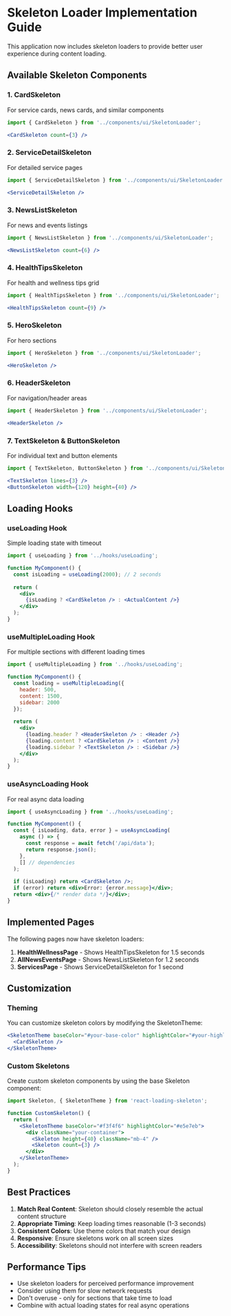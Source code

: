 # Skeleton Loader Implementation Guide

This application now includes skeleton loaders to provide better user experience during content loading.

## Available Skeleton Components

### 1. CardSkeleton
For service cards, news cards, and similar components
```jsx
import { CardSkeleton } from '../components/ui/SkeletonLoader';

<CardSkeleton count={3} />
```

### 2. ServiceDetailSkeleton
For detailed service pages
```jsx
import { ServiceDetailSkeleton } from '../components/ui/SkeletonLoader';

<ServiceDetailSkeleton />
```

### 3. NewsListSkeleton
For news and events listings
```jsx
import { NewsListSkeleton } from '../components/ui/SkeletonLoader';

<NewsListSkeleton count={6} />
```

### 4. HealthTipsSkeleton
For health and wellness tips grid
```jsx
import { HealthTipsSkeleton } from '../components/ui/SkeletonLoader';

<HealthTipsSkeleton count={9} />
```

### 5. HeroSkeleton
For hero sections
```jsx
import { HeroSkeleton } from '../components/ui/SkeletonLoader';

<HeroSkeleton />
```

### 6. HeaderSkeleton
For navigation/header areas
```jsx
import { HeaderSkeleton } from '../components/ui/SkeletonLoader';

<HeaderSkeleton />
```

### 7. TextSkeleton & ButtonSkeleton
For individual text and button elements
```jsx
import { TextSkeleton, ButtonSkeleton } from '../components/ui/SkeletonLoader';

<TextSkeleton lines={3} />
<ButtonSkeleton width={120} height={40} />
```

## Loading Hooks

### useLoading Hook
Simple loading state with timeout
```jsx
import { useLoading } from '../hooks/useLoading';

function MyComponent() {
  const isLoading = useLoading(2000); // 2 seconds
  
  return (
    <div>
      {isLoading ? <CardSkeleton /> : <ActualContent />}
    </div>
  );
}
```

### useMultipleLoading Hook
For multiple sections with different loading times
```jsx
import { useMultipleLoading } from '../hooks/useLoading';

function MyComponent() {
  const loading = useMultipleLoading({
    header: 500,
    content: 1500,
    sidebar: 2000
  });
  
  return (
    <div>
      {loading.header ? <HeaderSkeleton /> : <Header />}
      {loading.content ? <CardSkeleton /> : <Content />}
      {loading.sidebar ? <TextSkeleton /> : <Sidebar />}
    </div>
  );
}
```

### useAsyncLoading Hook
For real async data loading
```jsx
import { useAsyncLoading } from '../hooks/useLoading';

function MyComponent() {
  const { isLoading, data, error } = useAsyncLoading(
    async () => {
      const response = await fetch('/api/data');
      return response.json();
    },
    [] // dependencies
  );
  
  if (isLoading) return <CardSkeleton />;
  if (error) return <div>Error: {error.message}</div>;
  return <div>{/* render data */}</div>;
}
```

## Implemented Pages

The following pages now have skeleton loaders:

1. **HealthWellnessPage** - Shows HealthTipsSkeleton for 1.5 seconds
2. **AllNewsEventsPage** - Shows NewsListSkeleton for 1.2 seconds  
3. **ServicesPage** - Shows ServiceDetailSkeleton for 1 second

## Customization

### Theming
You can customize skeleton colors by modifying the SkeletonTheme:
```jsx
<SkeletonTheme baseColor="#your-base-color" highlightColor="#your-highlight-color">
  <CardSkeleton />
</SkeletonTheme>
```

### Custom Skeletons
Create custom skeleton components by using the base Skeleton component:
```jsx
import Skeleton, { SkeletonTheme } from 'react-loading-skeleton';

function CustomSkeleton() {
  return (
    <SkeletonTheme baseColor="#f3f4f6" highlightColor="#e5e7eb">
      <div className="your-container">
        <Skeleton height={40} className="mb-4" />
        <Skeleton count={3} />
      </div>
    </SkeletonTheme>
  );
}
```

## Best Practices

1. **Match Real Content**: Skeleton should closely resemble the actual content structure
2. **Appropriate Timing**: Keep loading times reasonable (1-3 seconds)
3. **Consistent Colors**: Use theme colors that match your design
4. **Responsive**: Ensure skeletons work on all screen sizes
5. **Accessibility**: Skeletons should not interfere with screen readers

## Performance Tips

- Use skeleton loaders for perceived performance improvement
- Consider using them for slow network requests
- Don't overuse - only for sections that take time to load
- Combine with actual loading states for real async operations